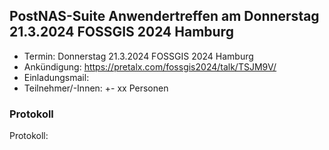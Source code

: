 ## PostNAS-Suite Anwendertreffen am Donnerstag 21.3.2024 FOSSGIS 2024 Hamburg


- Termin: Donnerstag 21.3.2024 FOSSGIS 2024 Hamburg
- Ankündigung: https://pretalx.com/fossgis2024/talk/TSJM9V/
- Einladungsmail:
- Teilnehmer/-Innen: +- xx Personen


### Protokoll 

Protokoll: 

